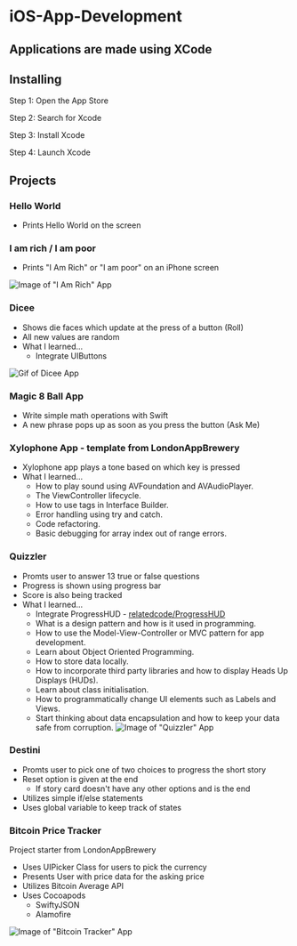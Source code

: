 # iOS-App-Development

## Applications are made using XCode

## Installing
  Step 1: Open the App Store

  Step 2: Search for Xcode 

  Step 3: Install Xcode

  Step 4: Launch Xcode


## Projects

### Hello World
  * Prints Hello World on the screen
### I am rich / I am poor
  * Prints "I Am Rich" or "I am poor" on an iPhone screen
  
  ![Image of "I Am Rich" App](https://raw.githubusercontent.com/londonappbrewery/Images/master/I%20Am%20Rich%20Screenshot.png)
### Dicee 
  * Shows die faces which update at the press of a button (Roll)
  * All new values are random
  * What I learned...
    * Integrate UIButtons
    
  ![Gif of Dicee App](https://raw.githubusercontent.com/londonappbrewery/Images/master/Dicee.gif)
### Magic 8 Ball App
  * Write simple math operations with Swift 
  * A new phrase pops up as soon as you press the button (Ask Me)
### Xylophone App - template from LondonAppBrewery
 * Xylophone app plays a tone based on which key is pressed
 * What I learned...
      * How to play sound using AVFoundation and AVAudioPlayer.
      * The ViewController lifecycle.
      * How to use tags in Interface Builder.
      * Error handling using try and catch.
      * Code refactoring.
      * Basic debugging for array index out of range errors.
### Quizzler 
  * Promts user to answer 13 true or false questions
  * Progress is shown using progress bar
  * Score is also being tracked
  * What I learned...
    * Integrate ProgressHUD - [relatedcode/ProgressHUD](https://github.com/relatedcode/ProgressHUD)
    * What is a design pattern and how is it used in programming.
    * How to use the Model-View-Controller or MVC pattern for app development.
    * Learn about Object Oriented Programming.
    * How to store data locally.
    * How to incorporate third party libraries and how to display Heads Up Displays (HUDs).
    * Learn about class initialisation.
    * How to programmatically change UI elements such as Labels and Views.
    * Start thinking about data encapsulation and how to keep your data safe from corruption.
![Image of "Quizzler" App](https://raw.githubusercontent.com/londonappbrewery/Images/master/Quizzler.gif)
### Destini 
  * Promts user to pick one of two choices to progress the short story
  * Reset option is given at the end
    * If story card doesn't have any other options and is the end
  * Utilizes simple if/else statements
  * Uses global variable to keep track of states
### Bitcoin Price Tracker  
Project starter from LondonAppBrewery
  * Uses UIPicker Class for users to pick the currency
  * Presents User with price data for the asking price
  * Utilizes Bitcoin Average API
  * Uses Cocoapods
    * SwiftyJSON
    * Alamofire
    
![Image of "Bitcoin Tracker" App](https://camo.githubusercontent.com/e0a14d3a9aa3f3742209f89d272c04d682f27218/687474703a2f2f692e67697068792e636f6d2f6c30486c51477a7a324d51434b494249342e676966)
